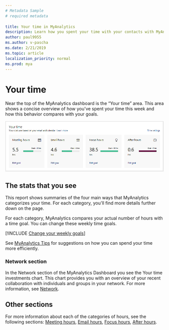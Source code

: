 ```yaml
---
# Metadata Sample
# required metadata

title: Your time in MyAnalytics
description: Learn how you spent your time with your contacts with MyAnalytics. 
author: paul9955
ms.author: v-pascha
ms.date: 2/21/2019
ms.topic: article
localization_priority: normal 
ms.prod: mya
---
```


# Your time

Near the top of the MyAnalytics dashboard is the “Your time” area. This area shows a concise overview of how you've spent your time this week and how this behavior compares with your goals.

<img src="../../../Images/mya/use/Your-time-dashboard.png" alt="The Your time area of the MyAnalytics dashboard">

## The stats that you see

This report shows summaries of the four main ways that MyAnalytics categorizes your time. For each category, you'll find more details further down on the page.

For each category, MyAnalytics compares your actual number of hours with a time goal. You can change these weekly time goals.

[!INCLUDE [Change your weekly goals](../../Includes/to-change-your-weekly-goals.md)]

See [MyAnalytics Tips](../../Overview/Tips.md) for suggestions on how you can spend your time more efficiently.

### Network section

In the Network section of the MyAnalytics Dashboard you see the Your time investments chart. This chart provides you with an overview of your recent collaboration with individuals and groups in your network. For more information, see [Network](MyA-DB-Network.md).

## Other sections

For more information about each of the categories of hours, see the following sections: [Meeting hours](MyA-DB-Meetings.md), [Email hours](MyA-DB-Emails.md), [Focus hours](MyA-DB-Focus-hours.md), [After hours](MyA-DB-After-hours.md).  
